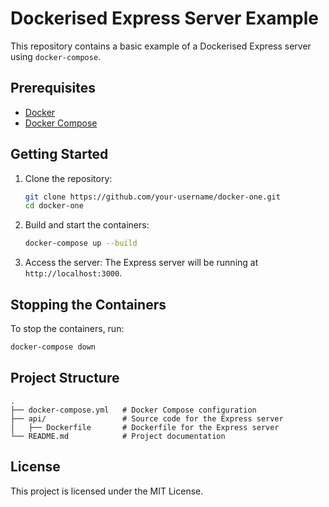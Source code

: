 # Dockerised Express Server Example

This repository contains a basic example of a Dockerised Express server using `docker-compose`.

## Prerequisites

- [Docker](https://www.docker.com/)
- [Docker Compose](https://docs.docker.com/compose/)

## Getting Started

1. Clone the repository:

   ```bash
   git clone https://github.com/your-username/docker-one.git
   cd docker-one
   ```

2. Build and start the containers:

   ```bash
   docker-compose up --build
   ```

3. Access the server:
   The Express server will be running at `http://localhost:3000`.

## Stopping the Containers

To stop the containers, run:

```bash
docker-compose down
```

## Project Structure

```
.
├── docker-compose.yml   # Docker Compose configuration
├── api/                 # Source code for the Express server
│   ├── Dockerfile       # Dockerfile for the Express server
└── README.md            # Project documentation
```

## License

This project is licensed under the MIT License.
